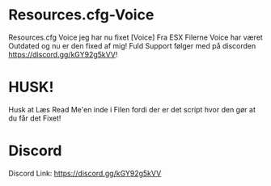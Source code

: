 # Resources.cfg-Voice
Resources.cfg Voice jeg har nu fixet [Voice] Fra ESX Filerne Voice har været Outdated og nu er den fixed af mig! Fuld Support følger med på discorden https://discord.gg/kGY92g5kVV!

# HUSK!

Husk at Læs Read Me'en inde i Filen fordi der er det script hvor den gør at du får det Fixet!

# Discord

Discord Link: https://discord.gg/kGY92g5kVV
